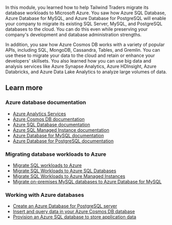 In this module, you learned how to help Tailwind Traders migrate its database workloads to Microsoft Azure. You saw how Azure SQL Database, Azure Database for MySQL, and Azure Database for PostgreSQL will enable your company to migrate its existing SQL Server, MySQL, and PostgreSQL databases to the cloud. You can do this even while preserving your company's development and database administration strengths.

In addition, you saw how Azure Cosmos DB works with a variety of popular APIs, including SQL, MongoDB, Cassandra, Tables, and Gremlin. You can use these to migrate your data to the cloud and retain or enhance your developers' skillsets. You also learned how you can use big data and analysis services like Azure Synapse Analytics, Azure HDInsight, Azure Databricks, and Azure Data Lake Analytics to analyze large volumes of data.

## Learn more

### Azure database documentation

 -  [Azure Analytics Services](https://azure.microsoft.com/product-categories/analytics/?azure-portal=true)
 -  [Azure Cosmos DB documentation](/azure/cosmos-db/?azure-portal=true)
 -  [Azure SQL Database documentation](/azure/sql-database/?azure-portal=true)
 -  [Azure SQL Managed Instance documentation](/azure/azure-sql/managed-instance/?azure-portal=true)
 -  [Azure Database for MySQL documentation](/azure/mysql/?azure-portal=true)
 -  [Azure Database for PostgreSQL documentation](/azure/postgresql/?azure-portal=true)

### Migrating database workloads to Azure

 -  [Migrate SQL workloads to Azure](../../../paths/migrate-sql-workloads-azure/index.yml?azure-portal=true)
 -  [Migrate SQL Workloads to Azure SQL Databases](/learn/modules/migrate-sql-workloads-azure-sql-databases/?azure-portal=true)
 -  [Migrate SQL Workloads to Azure Managed Instances](/learn/modules/migrate-sql-workloads-azure-managed-instances/?azure-portal=true)
 -  [Migrate on-premises MySQL databases to Azure Database for MySQL](/learn/modules/migrate-on-premises-mysql-databases/?azure-portal=true)

### Working with Azure databases

 -  [Create an Azure Database for PostgreSQL server](/learn/modules/create-azure-db-for-postgresql-server/?azure-portal=true)
 -  [Insert and query data in your Azure Cosmos DB database](/learn/modules/access-data-with-cosmos-db-and-sql-api/?azure-portal=true)
 -  [Provision an Azure SQL database to store application data](/learn/modules/provision-azure-sql-db/?azure-portal=true)